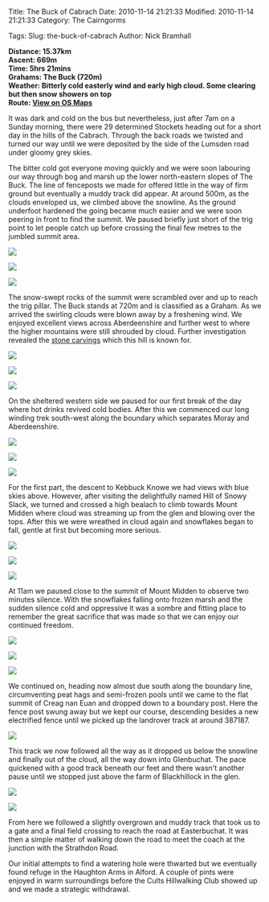 Title: The Buck of Cabrach
Date: 2010-11-14 21:21:33
Modified: 2010-11-14 21:21:33
Category: The Cairngorms

Tags: 
Slug: the-buck-of-cabrach
Author: Nick Bramhall

**Distance: 15.37km  
Ascent: 669m  
Time: 5hrs 21mins  
Grahams: The Buck (720m)  
Weather: Bitterly cold easterly wind and early high cloud. Some clearing but then snow showers on top     
Route: [View on OS Maps](https://www.invertedworld.co.uk/trip/336)**



It was dark and cold on the bus but nevertheless, just after 7am on a Sunday morning, there were 29 determined Stockets heading out for a short day in the hills of the Cabrach. Through the back roads we twisted and turned our way until we were deposited by the side of the Lumsden road under gloomy grey skies.

<!--more-->

The bitter cold got everyone moving quickly and we were soon labouring our way through bog and marsh up the lower north-eastern slopes of The Buck.  The line of fenceposts we made for offered little in the way of firm ground but eventually a muddy track did appear. At around 500m, as the clouds enveloped us, we climbed above the snowline. As the ground underfoot hardened the going became much easier and we were soon peering in front to find the summit. We paused briefly just short of the trig point to let people catch up before crossing the final few metres to the jumbled summit area.



[![](http://farm5.static.flickr.com/4085/5175607203_febc00ab52_b.jpg)](http://www.flickr.com/photos/53725815@N00/5175607203)



[![](http://farm5.static.flickr.com/4006/5175596707_360ccbe4b8_b.jpg)](http://www.flickr.com/photos/53725815@N00/5175596707)



[![](http://farm5.static.flickr.com/4086/5176245200_29e8d66d54_b.jpg)](http://www.flickr.com/photos/53725815@N00/5176245200)



The snow-swept rocks of the summit were scrambled over and up to reach the trig pillar. The Buck stands at 720m and is classified as a Graham. As we arrived the swirling clouds were blown away by a freshening wind. We enjoyed excellent views across Aberdeenshire and further west to where the higher mountains were still shrouded by cloud. Further investigation revealed the [stone carvings](http://canmore.rcahms.gov.uk/en/site/17252/details/the+buck/) which this hill is known for.



[![](http://farm5.static.flickr.com/4149/5175651805_4c31ebfe8d_b.jpg)](http://www.flickr.com/photos/53725815@N00/5175651805)



[![](http://farm5.static.flickr.com/4125/5175646025_f0713409cb_b.jpg)](http://www.flickr.com/photos/53725815@N00/5175646025)



[![](http://farm5.static.flickr.com/4111/5175664593_11b3fd3d8f_b.jpg)](http://www.flickr.com/photos/53725815@N00/5175664593)



On the sheltered western side we paused for our first break of the day where hot drinks revived cold bodies. After this we commenced our long winding trek south-west along the boundary which separates Moray and Aberdeenshire.



[![](http://farm5.static.flickr.com/4151/5175682785_6245341bb2_b.jpg)](http://www.flickr.com/photos/53725815@N00/5175682785)



[![](http://farm5.static.flickr.com/4128/5176280750_d143f8576c_b.jpg)](http://www.flickr.com/photos/53725815@N00/5176280750)



[![](http://farm5.static.flickr.com/4127/5176311918_7f0dcf5ca4_b.jpg)](http://www.flickr.com/photos/53725815@N00/5176311918)



For the first part, the descent to Kebbuck Knowe we had views with blue skies above. However, after visiting the delightfully named Hill of Snowy Slack, we turned and crossed a high bealach to climb towards Mount Midden where cloud was streaming up from the glen and blowing over the tops. After this we were wreathed in cloud again and snowflakes began to fall, gentle at first but becoming more serious.



[![](http://farm5.static.flickr.com/4085/5176326740_c223cf5087_b.jpg)](http://www.flickr.com/photos/53725815@N00/5176326740)



[![](http://farm5.static.flickr.com/4092/5175728817_5888368911_b.jpg)](http://www.flickr.com/photos/53725815@N00/5175728817)



[![](http://farm5.static.flickr.com/4106/5175777033_0edeb4f859_b.jpg)](http://www.flickr.com/photos/53725815@N00/5175777033)



At 11am we paused close to the summit of Mount Midden to observe two minutes silence. With the snowflakes falling onto frozen marsh and the sudden silence cold and oppressive it was a sombre and fitting place to remember the great sacrifice that was made so that we can enjoy our continued freedom.



[![](http://farm5.static.flickr.com/4108/5175790803_788674c5e4_b.jpg)](http://www.flickr.com/photos/53725815@N00/5175790803)



[![](http://farm5.static.flickr.com/4132/5176401310_51a060aabc_b.jpg)](http://www.flickr.com/photos/53725815@N00/5176401310)



[![](http://farm5.static.flickr.com/4083/5176407842_1ec610d80e_b.jpg)](http://www.flickr.com/photos/53725815@N00/5176407842)



We continued on, heading now almost due south along the boundary line, circumventing peat hags and semi-frozen pools until we came to the flat summit of Creag nan Euan and dropped down to a boundary post. Here the fence post swung away but we kept our course, descending besides a new electrified fence until we picked up the landrover track at around 387187.



[![](http://farm5.static.flickr.com/4149/5176413226_075ce8cfa8_b.jpg)](http://www.flickr.com/photos/53725815@N00/5176413226)



This track we now followed all the way as it dropped us below the snowline and finally out of the cloud, all the way down into Glenbuchat. The pace quickened with a good track beneath our feet and there wasn't another pause until we stopped just above the farm of Blackhillock in the glen.



[![](http://farm5.static.flickr.com/4088/5176418950_4ae419a33c_b.jpg)](http://www.flickr.com/photos/53725815@N00/5176418950)



[![](http://farm5.static.flickr.com/4154/5175825909_14fe0f64c5_b.jpg)](http://www.flickr.com/photos/53725815@N00/5175825909)



From here we followed a slightly overgrown and muddy track that took us to a gate and a final field crossing to reach the road at Easterbuchat. It was then a simple matter of walking down the road to meet the coach at the junction with the Strathdon Road.



Our initial attempts to find a watering hole were thwarted but we eventually found refuge in the Haughton Arms in Alford. A couple of pints were enjoyed in warm surroundings before the Cults Hillwalking Club showed up and we made a strategic withdrawal.
